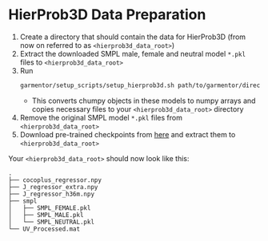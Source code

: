 # HierProb3D Data Preparation
1) Create a directory that should contain the data for HierProb3D (from now on referred to as `<hierprob3d_data_root>`)
2) Extract the downloaded SMPL male, female and neutral model `*.pkl` files to `<hierprob3d_data_root>`
3) Run
    ```bash
    garmentor/setup_scripts/setup_hierprob3d.sh path/to/garmentor/directory <hierprob3d_data_root>
    ```
    * This converts chumpy objects in these models to numpy arrays and copies necessary files to your `<hierprob3d_data_root>` directory
4) Remove the original SMPL model `*.pkl` files from `<hierprob3d_data_root>`
5) Download pre-trained checkpoints from [here](https://drive.google.com/drive/folders/1WHdbAaPM8-FpnwMuCdVEchskgKab3gel) and extract them to `<hierprob3d_data_root>`

Your `<hierprob3d_data_root>` should now look like this:
```
.
├── cocoplus_regressor.npy
├── J_regressor_extra.npy
├── J_regressor_h36m.npy
├── smpl
│   ├── SMPL_FEMALE.pkl
│   ├── SMPL_MALE.pkl
│   └── SMPL_NEUTRAL.pkl
└── UV_Processed.mat
```